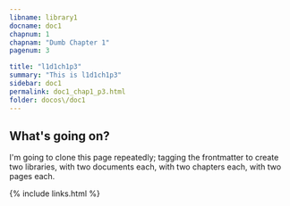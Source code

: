 ```yaml
---
libname: library1
docname: doc1
chapnum: 1
chapnam: "Dumb Chapter 1"
pagenum: 3

title: "l1d1ch1p3"
summary: "This is l1d1ch1p3"
sidebar: doc1
permalink: doc1_chap1_p3.html
folder: docos\/doc1
---
```


## What's going on?

I'm going to clone this page repeatedly; tagging the frontmatter to create two libraries, with two documents each, with two chapters each, with two pages each.

{% include links.html %}
